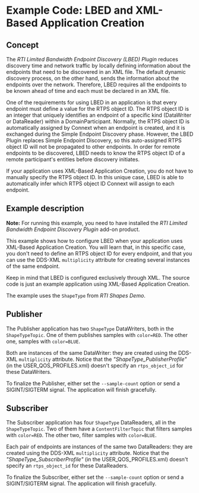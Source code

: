 # Example Code: LBED and XML-Based Application Creation

## Concept

The *RTI Limited Bandwidth Endpoint Discovery (LBED) Plugin* reduces discovery
time and network traffic by locally defining information about the endpoints
that need to be discovered in an XML file. The default dynamic discovery process,
on the other hand, sends the information about the endpoints over the network.
Therefore, LBED requires all the endpoints to be known ahead of time and each
must be declared in an XML file.

One of the requirements for using LBED in an application is that every endpoint
must define a value for the RTPS object ID. The RTPS object ID is an integer
that uniquely identifies an endpoint of a specific kind (DataWriter or DataReader)
within a DomainParticipant. Normally, the RTPS object ID is automatically assigned
by Connext when an endpoint is created, and it is exchanged during the Simple
Endpoint Discovery phase. However, the LBED Plugin replaces Simple Endpoint
Discovery, so this auto-assigned RTPS object ID will not be propagated to other
endpoints. In order for remote endpoints to be discovered, LBED needs to know
the RTPS object ID of a remote participant's entities before discovery initiates.

If your application uses XML-Based Application Creation, you do not have to
manually specify the RTPS object ID. In this unique case, LBED is able to
automatically infer which RTPS object ID Connext will assign to each endpoint.

## Example description

**Note:** For running this example, you need to have installed the
*RTI Limited Bandwidth Endpoint Discovery Plugin* add-on product.

This example shows how to configure LBED when your application uses XML-Based
Application Creation. You will learn that, in this specific case, you don't need
to define an RTPS object ID for every endpoint, and that you can use the DDS-XML
`multiplicity` attribute for creating several instances of the same endpoint.

Keep in mind that LBED is configured exclusively through XML. The source code
is just an example application using XML-Based Application Creation.

The example uses the `ShapeType` from *RTI Shapes Demo*.

## Publisher

The Publisher application has two `ShapeType` DataWriters, both in the
`ShapeTypeTopic`. One of them publishes samples with `color=RED`. The other one,
samples with `color=BLUE`.

Both are instances of the same DataWriter: they are created using the DDS-XML
`multiplicity` attribute. Notice that the *"ShapeType_PublisherProfile"*
(in the USER_QOS_PROFILES.xml) doesn't specify an `rtps_object_id` for these
DataWriters.

To finalize the Publisher, either set the `--sample-count` option or send
a SIGINT/SIGTERM signal. The application will finish gracefully.

## Subscriber

The Subscriber application has four `ShapeType` DataReaders, all in the
`ShapeTypeTopic`. Two of them have a `ContentFilterTopic` that filters samples
with `color=RED`. The other two, filter samples with `color=BLUE`.

Each pair of endpoints are instances of the same two DataReaders: they are
created using the DDS-XML `multiplicity` attribute. Notice that the
*"ShapeType_SubscriberProfile"* (in the USER_QOS_PROFILES.xml) doesn't specify
an `rtps_object_id` for these DataReaders.

To finalize the Subscriber, either set the `--sample-count` option or send
a SIGINT/SIGTERM signal. The application will finish gracefully.
